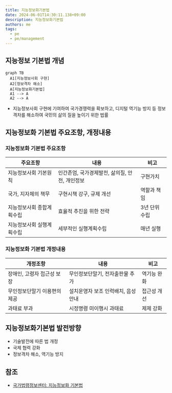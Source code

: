 ```yaml
---
title: 지능정보화기본법
date: 2024-06-01T14:30:11.138+09:00
description: 지능정보화기본법
authors: me
tags:
  - pe
  - pe/management
---
```


## 지능정보 기본법 개념

```mermaid
graph TB
  A1[지능정보사회 구현]
  A2[정보격차 해소]
  A[지능정보화기본법]
  A1 --> A
  A2 --> A
```

- 지능정보사회 구현에 기여하여 국가경쟁력을 확보하고, 디지털 역기능 방지 등 정보격차를 해소하여 국민의 삶의 질을 높이기 위한 법률

## 지능정보화 기본법 주요조항, 개정내용

### 지능정보화 기본법 주요조항

| 주요조항                  | 내용                                           | 비고          |
| ------------------------- | ---------------------------------------------- | ------------- |
| 지능정보사회 기본원칙     | 인간존엄, 국가경제발전, 삶의질, 안전, 개인정보 | 구현가치      |
| 국가, 지자체의 책무       | 구현시책 강구, 규제 개선                       | 역할과 책임   |
| 지능정보사회 종합계획수립 | 효율적 추진을 위한 전략                        | 3년 단위 수립 |
| 지능정보사회 실행계획수립 | 세부적인 실행계획수립                          | 매년 실행     |

### 지능정보화 기본법 개정내용

| 개정조항                     | 내용                                | 비고        |
| ---------------------------- | ----------------------------------- | ----------- |
| 장애인, 고령자 접근성 보장   | 무인정보단말기, 전자출판물 추가     | 역기능 완화 |
| 무인정보단말기 이용편의 제공 | 설치운영자 보조 인력배치, 음성 안내 | 접근성 개선 |
| 과태료 부과                  | 시정명령 미이행시 과태료            | 제제 강화   |

## 지능정보화기본법 발전방향

- 기술발전에 따른 법 개정
- 국제 협력 강화
- 정보격차 해소, 역기능 방지

## 참조

- [국가법령정보센터: 지능정보화 기본법](https://law.go.kr/%EB%B2%95%EB%A0%B9/%EC%A7%80%EB%8A%A5%EC%A0%95%EB%B3%B4%ED%99%94%EA%B8%B0%EB%B3%B8%EB%B2%95/)
